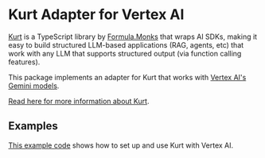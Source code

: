 # Kurt Adapter for Vertex AI

[Kurt](https://github.com/FormulaMonks/kurt) is a TypeScript library by [Formula.Monks](https://www.formula.co/) that wraps AI SDKs, making it easy to build structured LLM-based applications (RAG, agents, etc) that work with any LLM that supports structured output (via function calling features).

This package implements an adapter for Kurt that works with [Vertex AI's Gemini models](https://cloud.google.com/vertex-ai/generative-ai/docs/learn/models).

[Read here for more information about Kurt](https://github.com/FormulaMonks/kurt/blob/main/README.md).

## Examples

[This example code](../../examples/basic/src/vertex.ts) shows how to set up and use Kurt with Vertex AI.
